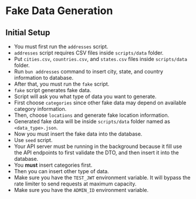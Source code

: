 # Fake Data Generation

## Initial Setup

- You must first run the `addresses` script.
- `addresses` script requires CSV files inside `scripts/data` folder.
- Put `cities.csv`, `countries.csv`, and `states.csv` files inside `scripts/data` folder.
- Run `bun addresses` command to insert city, state, and country information to database.
- After that, you must run the `fake` script.
- `fake` script generates fake data.
- Script will ask you what type of data you want to generate.
- First choose `categories` since other fake data may depend on available category information.
- Then, choose `locations` and generate fake location information.
- Generated fake data will be inside `scripts/data` folder named as `<data_type>.json`.
- Now you must insert the fake data into the database.
- Use `seed` script.
- Your API server must be running in the background because it fill use the API endpoints to first validate the DTO, and then insert it into the database.
- You **must** insert categories first.
- Then you can insert other type of data.
- Make sure you have the `TEST_JWT` environment variable. It will bypass the rate limiter to send requests at maximum capacity.
- Make sure you have the `ADMIN_ID` environment variable.
